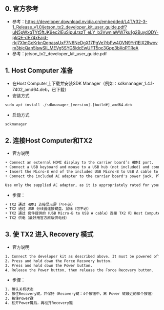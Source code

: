 ## 0. 官方参考
* 参考：https://developer.download.nvidia.cn/embedded/L4T/r32-3-1_Release_v1.0/jetson_tx2_developer_kit_user_guide.pdf?uN5pWxqTYt5ftJK9ec2lEuSipuLtszT_eLY_b3VwniaWW7ku1g2BuydQDY-pkQE-dE74xEajd-rkj7XImGcKrknQqnassUxF7N6NeDgX17PgVe7rbPw4OVN9Yri1EIX2IIwovm3bjcQan5IswSII_MEVg5SYG5ldcEwUFT5pc3Gpp3bXqPTReA
* 参考：jetson_tx2_developer_kit_user_guide.pdf

## 1. Host Computer 准备

* 在Host Computer上下载并安装SDK Manager（例如：sdkmanager_1.4.1-7402_amd64.deb，已下载）
* 安装方式
```html
sudo apt install ./sdkmanager_[version]-[build#]_amd64.deb 
```
* 启动方式
```html
sdkmanager
```

## 2. 连接Host Computer和TX2

* 官方说明
```html
• Connect an external HDMI display to the carrier board’s HDMI port.
• Connect a USB keyboard and mouse to a USB hub (not included) and connect the hub to the developer kit’s USB Type-A port.  (The USB Micro AB port will be needed for flashing.)
• Insert the Micro-B end of the included USB Micro-B to USB A cable to the carrier board’s USB Micro-AB port. Connect the other end to your Linux host computer.
• Connect the included AC adapter to the carrier board's power jack. Plug the AC adapter into an appropriately rated electrical outlet. 

Use only the supplied AC adapter, as it is appropriately rated for your device.
```

* 步骤： 
```html
• TX2 通过 HDMI 连接显示屏（可不必）
• TX2 通过 USB 分线器连接键盘、鼠标（可不必）
• TX2 通过 套件提供的（USB Micro-B to USB A cable）连接 TX2 和 Host Computer。
• TX2 供电（最好用官方原版供电线）
```

## 3. 使 TX2 进入 Recovery 模式

* 官方说明
```html
1. Connect the developer kit as described above. It must be powered off.
2. Press and hold down the Force Recovery button.
3. Press and hold down the Power button.
4. Release the Power button, then release the Force Recovery button.
```

* 步骤： 
```html
1. 确认关机状态
2. 按住Recovery键，并保持（Recovery键：4个按钮中，离 Power 键最近的那个按钮）
3. 按住Power键
4. 松开Power键后，再松开Recovery键
```

